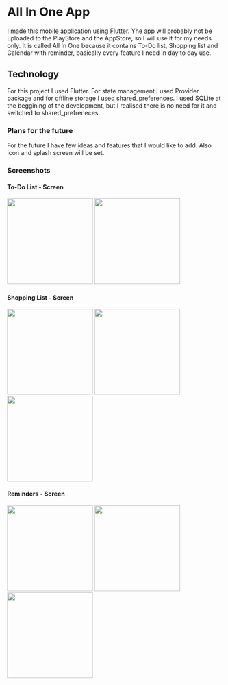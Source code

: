 # All In One App

I made this mobile application using Flutter. Yhe app will probably not be uploaded to the PlayStore and the AppStore, so I will use it for my needs only.
It is called All In One because it contains To-Do list, Shopping list and Calendar with reminder, basically every feature I need in day to day use.

## Technology

For this project I used Flutter. For state management I used Provider package and for offline storage I used shared_preferences. I used SQLite at the beggining of the development, but I realised there is no need for it and switched to shared_prefreneces.

### Plans for the future

For the future I have few ideas and features that I would like to add. Also icon and splash screen will be set.

### Screenshots
#### To-Do List - Screen
<img src="https://user-images.githubusercontent.com/26110447/99146820-d0274700-267b-11eb-9ece-fba1a89587b2.png" width="200">  <img src="https://user-images.githubusercontent.com/26110447/99146821-d1587400-267b-11eb-8216-45496524fc34.png" width="200">

#### Shopping List - Screen
<img src="https://user-images.githubusercontent.com/26110447/99146852-314f1a80-267c-11eb-98b2-9d9a1377815b.png" width="200">  <img src="https://user-images.githubusercontent.com/26110447/99146853-32804780-267c-11eb-83be-f46d5c0db07a.png" width="200">  <img src="https://user-images.githubusercontent.com/26110447/99146855-33b17480-267c-11eb-9405-5686d2c40b77.png" width="200">

#### Reminders - Screen
<img src="https://user-images.githubusercontent.com/26110447/99146863-504dac80-267c-11eb-8d4d-70ee4ea58fae.png" width="200">  <img src="https://user-images.githubusercontent.com/26110447/99146864-517ed980-267c-11eb-93b4-6784b2a3ac9f.png" width="200">  <img src="https://user-images.githubusercontent.com/26110447/99146865-52177000-267c-11eb-9c00-1d0f5bc12125.png" width="200">

